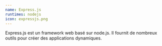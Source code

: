```yaml
---
name: Express.js
runtimes: nodejs
icon: expressjs.png
---
```


Express.js est un framework web basé sur node.js. Il fournit de nombreux outils pour créer des applications dynamiques.